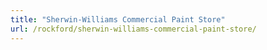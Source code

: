 ```yaml
---
title: "Sherwin-Williams Commercial Paint Store"
url: /rockford/sherwin-williams-commercial-paint-store/
---
```

